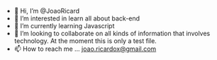 - 👋 Hi, I’m @JoaoRicard
- 👀 I’m interested in learn all about back-end
- 🌱 I’m currently learning Javascript 
- 💞️ I’m looking to collaborate on all kinds of information that involves technology. At the moment this is only a test file.  
- 📫 How to reach me ... joao.ricardox@gmail.com 
